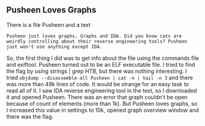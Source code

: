 ## Pusheen Loves Graphs
There is a file Pusheen and a text 
```
Pusheen just loves graphs, Graphs and IDA. Did you know cats are weirdly controlling about their reverse engineering tools? Pusheen just won't use anything except IDA.
```
So, the first thing I did was to get info about the file using the commands file and exiftool. Pusheen turned out to be an ELF executable file. I tried to find the flag by using strings | grep HTB, but there was nothing interesting.
I tried ```objdump --disassemble-all Pusheen | cat -n | tail -n 3``` and there was more than 49k lines of code. It would be strange for an easy task to read all of it. 
I saw IDA reverse engineering tool in the text, so I downloaded it and opened Pusheen. There was an error that graph couldn't be open because of count of elements (more than 1k). But Pusheen loves graphs, so I increased this value in settings to 10k, opened graph overview window and there was the flag.